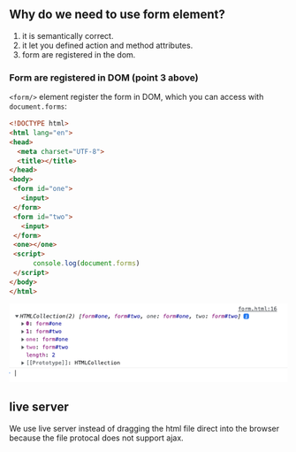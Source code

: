 ## Why do we need to use form element?

1. it is semantically correct.
2. it let you defined action and method attributes.
3. form are registered in the dom.



### Form are registered in DOM (point 3 above)

`<form/>` element register the form in DOM, which you can access with `document.forms`:

```html
<!DOCTYPE html>
<html lang="en">
<head>
  <meta charset="UTF-8">
  <title></title>
</head>
<body>
 <form id="one">
   <input>
 </form>
 <form id="two">
   <input>
 </form>
 <one></one>
 <script>
      console.log(document.forms)
 </script>
</body>
</html>
```

 

![](./document.forms.png)



## live server

We use live server instead of dragging the html file direct into the browser because the file protocal does not support ajax.



